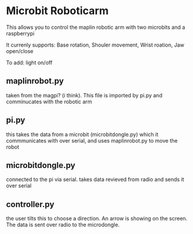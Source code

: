 # Microbit Roboticarm
This allows you to control the maplin robotic arm with two microbits and a raspberrypi

It currenly supports: Base rotation, Shouler movement, Wrist roation, Jaw open/close

To add: light on/off

## maplinrobot.py
taken from the magpi? (i think). This file is imported by pi.py and comminucates with the robotic arm

## pi.py
this takes the data from a microbit (microbitdongle.py) which it commmunicates with over serial, and uses maplinrobot.py to move the robot

## microbitdongle.py
connected to the pi via serial. takes data revieved from radio and sends it over serial

## controller.py
the user tilts this to choose a direction. An arrow is showing on the screen. The data is sent over radio to the microdongle.
